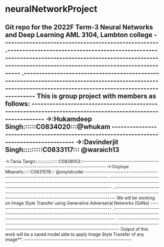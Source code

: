 # neuralNetworkProject
Git repo for the 2022F Term-3 Neural Networks and Deep Learning AML 3104, Lambton college ----------------------------------------------------
.-------------------------------------------------------------------------------------------------------------------------------------------------------------
.-------------------------------------------------------------------------------------------------------------------------------------------------------------
This is group project with members as follows: ----------------------------------------------------------------------------------------------------------
->:Hukamdeep Singh::::::C0834020:::@whukam -----------------------------------------------------------------------------------------
->:Davinderjit Singh:::::::::C0833117:::
@waraich13
 -----------------------------------------------------------------------------------------
->:Tania Tangri:::::::::::::::::::C0828053:::-----------------------------------------------------------------------------------------
->:Onyinye Mbanefo::::::C0831578::: @onyiidcoder -----------------------------------------------------------------------------------------
.-------------------------------------------------------------------------------------------------------------------------------------------------------------
.-------------------------------------------------------------------------------------------------------------------------------------------------------------
We will be working on Image Style Transfer using Generative Adversarial Networks (GANs) ----------------------------------------------------------
.-------------------------------------------------------------------------------------------------------------------------------------------------------------
.-------------------------------------------------------------------------------------------------------------------------------------------------------------
Output of this work will be a saved model able to apply Image Style Transfer of any image**. ------------------------------------------------------- 
